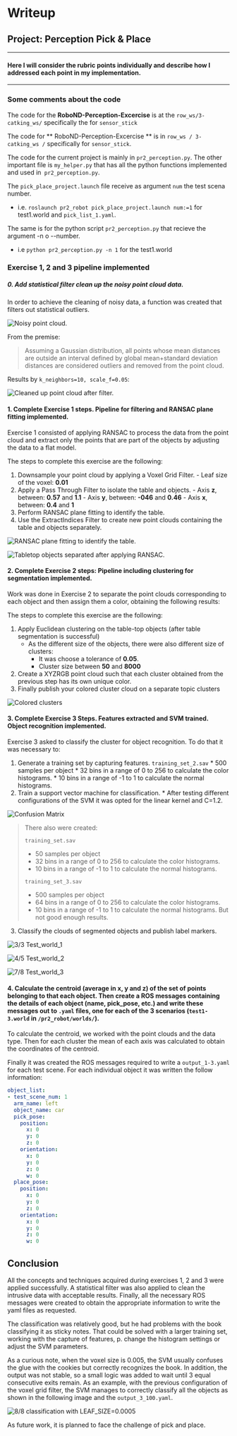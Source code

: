 
# Writeup

## Project: Perception Pick & Place

--------------------------------------------------------------------------------

#### Here I will consider the rubric points individually and describe how I addressed each point in my implementation.

--------------------------------------------------------------------------------
### Some comments about the code

The code for the **RoboND-Perception-Excercise** is at the `row_ws/3-catking_ws/` specifically the for `sensor_stick`

The code for ** RoboND-Perception-Excercise ** is in `row_ws / 3-catking_ws /` specifically for `sensor_stick`.

The code for the current project is mainly in `pr2_perception.py`. The other important file is `my_helper.py` that has all the python functions implemented and used in` pr2_perception.py`.

The `pick_place_project.launch` file receive as argument `num` the test scena number.

  * i.e. `roslaunch pr2_robot pick_place_project.launch num:=1` for test1.world and `pick_list_1.yaml`.

The same is for the python script `pr2_perception.py` that recieve the argument -n  o --number.

 * i.e `python pr2_perception.py -n 1` for the test1.world

### Exercise 1, 2 and 3 pipeline implemented

##### 0\. Add statistical filter clean up the noisy point cloud data.

In order to achieve the cleaning of noisy data, a function was created that filters out statistical outliers.

![**Noisy point cloud.**](./img/raw.png)

From the premise:

>Assuming a Gaussian distribution, all points whose mean distances are outside an interval defined by global mean+standard deviation distances are considered outliers and removed from the point cloud.

Results by `k_neighbors=10, scale_f=0.05`:


![**Cleaned up point cloud after filter.**](./img/clean.png)


#### 1\. Complete Exercise 1 steps. Pipeline for filtering and RANSAC plane fitting implemented.

Exercise 1 consisted of applying RANSAC to process the data from the point cloud and extract only the points that are part of the objects by adjusting the data to a flat model.  

The steps to complete this exercise are the following:

  1. Downsample your point cloud by applying a Voxel Grid Filter.
    - Leaf size of the voxel: **0.01**
  2. Apply a Pass Through Filter to isolate the table and objects.
    - Axis **z**, between: **0.57** and **1.1**
    - Axis **y**, between: **-046** and **0.46**
    - Axis **x**, between: **0.4** and **1**
  3. Perform RANSAC plane fitting to identify the table.
  4. Use the ExtractIndices Filter to create new point clouds containing the table and objects separately.

![**RANSAC plane fitting to identify the table.**](./img/table.png)


![**Tabletop objects separated after applying RANSAC.**](./img/voxel_grid.png)

#### 2\. Complete Exercise 2 steps: Pipeline including clustering for segmentation implemented.

Work was done in Exercise 2 to separate the point clouds corresponding to each object and then assign them a color, obtaining the following results:

The steps to complete this exercise are the following:

  1. Apply Euclidean clustering on the table-top objects (after table segmentation is successful)
      * As the different size of the objects, there were also different size of clusters:
          - It was choose a tolerance of **0.05**.
          - Cluster size between **50** and **8000**
  2. Create a XYZRGB point cloud such that each cluster obtained from the previous step has its own unique color.
  3. Finally publish your colored cluster cloud on a separate topic clusters

![**Colored clusters**](./img/clustering&color.png)

#### 3\. Complete Exercise 3 Steps. Features extracted and SVM trained. Object recognition implemented.

Exercise 3 asked to classify the cluster for object recognition. To do that it was necessary to:

  1. Generate a training set by capturing features. `training_set_2.sav`
    * 500 samples per object
    * 32 bins in a range of 0 to 256 to calculate the color histograms.
    * 10 bins in a range of -1 to 1 to calculate the normal histograms.
  2. Train a support vector machine for classification.
    * After testing different configurations of the SVM it was opted for the linear kernel and C=1.2.

![**Confusion Matrix**](./img/cmx.png)

>There also were created:
>
> `training_set.sav`
>    * 50 samples per object
>    * 32 bins in a range of 0 to 256 to calculate the color histograms.
>    * 10 bins in a range of -1 to 1 to calculate the normal histograms.
>
> `training_set_3.sav`
>    * 500 samples per object
>    * 64 bins in a range of 0 to 256 to calculate the color histograms.
>    * 10 bins in a range of -1 to 1 to calculate the normal histograms.
>But not good enough results.

  3. Classify the clouds of segmented objects and publish label markers.

![**3/3 Test_world_1**](./img/clustering&color.png)

![**4/5 Test_world_2**](./img/test2.png)

![**7/8 Test_world_3**](./img/test3.png)

#### 4\. Calculate the centroid (average in x, y and z) of the set of points belonging to that each object. Then create a ROS messages containing the details of each object (name, pick_pose, etc.) and write these messages out to `.yaml` files, one for each of the 3 scenarios (`test1-3.world` in `/pr2_robot/worlds/`).

To calculate the centroid, we worked with the point clouds and the data type. Then for each cluster the mean of each axis was calculated to obtain the coordinates of the centroid.

Finally it was created the ROS messages required to write a `output_1-3.yaml` for each test scene. For each individual object it was written the follow information:

```yaml
object_list:
- test_scene_num: 1
  arm_name: left
  object_name: car
  pick_pose:
    position:
      x: 0
      y: 0
      z: 0
    orientation:
      x: 0
      y: 0
      z: 0
      w: 0
  place_pose:
    position:
      x: 0
      y: 0
      z: 0
    orientation:
      x: 0
      y: 0
      z: 0
      w: 0
```

## Conclusion

All the concepts and techniques acquired during exercises 1, 2 and 3 were applied successfully. A statistical filter was also applied to clean the intrusive data with acceptable results. Finally, all the necessary ROS messages were created to obtain the appropriate information to write the yaml files as requested.

The classification was relatively good, but he had problems with the book classifying it as sticky notes. That could be solved with a larger training set, working with the capture of features, p. change the histogram settings or adjust the SVM parameters.

As a curious note, when the voxel size is 0.005, the SVM usually confuses the glue with the cookies but correctly recognizes the book. In addition, the output was not stable, so a small logic was added to wait until 3 equal consecutive exits remain. As an example, with the previous configuration of the voxel grid filter, the SVM manages to correctly classify all the objects as shown in the following image and the `output_3_100.yaml`.

![**8/8 classification with LEAF_SIZE=0.0005**](./img/test_3_100.png)

As future work, it is planned to face the challenge of pick and place.

